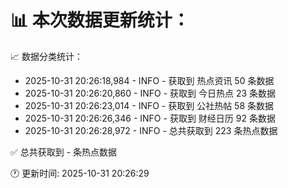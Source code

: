 📊 本次数据更新统计：
==========================

📈 数据分类统计：
- 2025-10-31 20:26:18,984 - INFO - 获取到 热点资讯 50 条数据
- 2025-10-31 20:26:20,860 - INFO - 获取到 今日热点 23 条数据
- 2025-10-31 20:26:23,014 - INFO - 获取到 公社热帖 58 条数据
- 2025-10-31 20:26:26,346 - INFO - 获取到 财经日历 92 条数据
- 2025-10-31 20:26:28,972 - INFO - 总共获取到 223 条热点数据

✅ 总共获取到 - 条热点数据

🕐 更新时间: 2025-10-31 20:26:29
